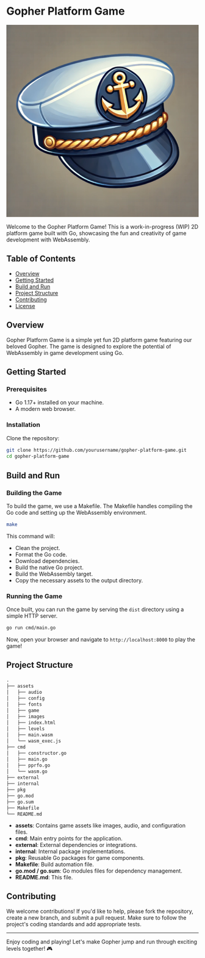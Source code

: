# Gopher Platform Game

![Gopher Platform Game](assets/images/captain_side_hat.png)

Welcome to the Gopher Platform Game! This is a work-in-progress (WIP) 2D platform game built with Go, showcasing the fun and creativity of game development with WebAssembly.

## Table of Contents
- [Overview](#overview)
- [Getting Started](#getting-started)
- [Build and Run](#build-and-run)
- [Project Structure](#project-structure)
- [Contributing](#contributing)
- [License](#license)

## Overview
Gopher Platform Game is a simple yet fun 2D platform game featuring our beloved Gopher. The game is designed to explore the potential of WebAssembly in game development using Go.

## Getting Started

### Prerequisites
- Go 1.17+ installed on your machine.
- A modern web browser.

### Installation
Clone the repository:
```bash
git clone https://github.com/yourusername/gopher-platform-game.git
cd gopher-platform-game
```

## Build and Run

### Building the Game
To build the game, we use a Makefile. The Makefile handles compiling the Go code and setting up the WebAssembly environment.

```bash
make
```

This command will:
- Clean the project.
- Format the Go code.
- Download dependencies.
- Build the native Go project.
- Build the WebAssembly target.
- Copy the necessary assets to the output directory.

### Running the Game
Once built, you can run the game by serving the `dist` directory using a simple HTTP server. 

```bash
go run cmd/main.go
```

Now, open your browser and navigate to `http://localhost:8000` to play the game!

## Project Structure

```plaintext
.
├── assets
│   ├── audio
│   ├── config
│   ├── fonts
│   ├── game
│   ├── images
│   ├── index.html
│   ├── levels
│   ├── main.wasm
│   └── wasm_exec.js
├── cmd
│   ├── constructor.go
│   ├── main.go
│   ├── pprfo.go
│   └── wasm.go
├── external
├── internal
├── pkg
├── go.mod
├── go.sum
├── Makefile
└── README.md
```

- **assets**: Contains game assets like images, audio, and configuration files.
- **cmd**: Main entry points for the application.
- **external**: External dependencies or integrations.
- **internal**: Internal package implementations.
- **pkg**: Reusable Go packages for game components.
- **Makefile**: Build automation file.
- **go.mod / go.sum**: Go modules files for dependency management.
- **README.md**: This file.

## Contributing
We welcome contributions! If you'd like to help, please fork the repository, create a new branch, and submit a pull request. Make sure to follow the project's coding standards and add appropriate tests.

---

Enjoy coding and playing! Let's make Gopher jump and run through exciting levels together! 🎮
